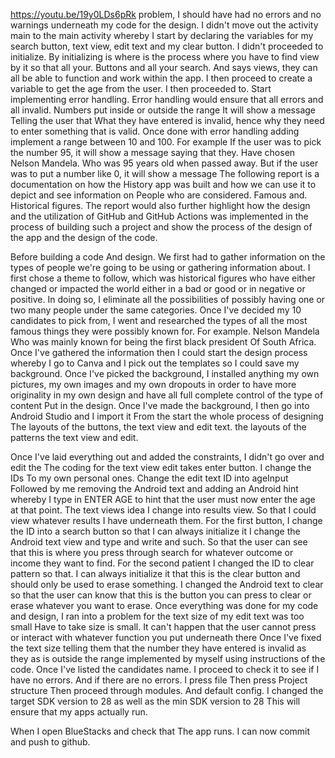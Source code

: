 https://youtu.be/19y0LDs6pRk
problem, I should have had no errors and no warnings underneath my code for the design. I didn't move out the activity main to the main activity whereby I start by declaring the variables for my search button, text view, edit text and my clear button. I didn't proceeded to initialize. By initializing is where is the process where you have to find view by it so that all your. Buttons and all your search. And says views, they can all be able to function and work within the app. I then proceed to create a variable to get the age from the user. I then proceeded to. Start implementing error handling. Error handling would ensure that all errors and all invalid. Numbers put inside or outside the range It will show a message Telling the user that What they have entered is invalid, hence why they need to enter something that is valid. Once done with error handling adding implement a range between 10 and 100. For example If the user was to pick the number 95, it will show a message saying that they. Have chosen Nelson Mandela. Who was 95 years old when passed away. But if the user was to put a number like 0, it will show a message The following report is a documentation on how the History app was built and how we can use it to depict and see information on People who are considered. Famous and. Historical figures. The report would also further highlight how the design and the utilization of GitHub and GitHub Actions was implemented in the process of building such a project and show the process of the design of the app and the design of the code. 

Before building a code And design. We first had to gather information on the types of people we're going to be using or gathering information about. I first chose a theme to follow, which was historical figures who have either changed or impacted the world either in a bad or good or in negative or positive. In doing so, I eliminate all the possibilities of possibly having one or two many people under the same categories. Once I've decided my 10 candidates to pick from, I went and researched the types of all the most famous things they were possibly known for. For example. Nelson Mandela Who was mainly known for being the first black president  Of South Africa. Once I've gathered the information then I could start the design process whereby I go to Canva and I pick out the templates so I could save my background. Once I've picked the background, I installed anything my own pictures, my own images and my own dropouts in order to have more originality in my own design and have all full complete control of the type of content Put in the design. Once I've made the background, I then go into Android Studio and I import it From the start the whole process of designing The layouts of the buttons, the text view and edit text. the layouts of the patterns the text view and edit.  

Once I've laid everything out and added the constraints, I didn't go over and edit the The coding for the text view edit takes enter button. I change the IDs To my own personal ones. Change the edit text ID into ageInput Followed by me removing the Android text and adding an Android hint whereby I type in ENTER AGE to hint that the user must now enter the age at that point. The text views idea I change into results view. So that I could view whatever results I have underneath them. For the first button, I change the ID into a search button so that I can always initialize it I change the Android text view and type and write and such. So that the user can see that this is where you press through search for whatever outcome or income they want to find. For the second patient I changed the ID to clear pattern so that. I can always initialize it that this is the clear button and should only be used to erase something. I changed the Android text to clear so that the user can know that this is the button you can press to clear or erase whatever you want to erase. Once everything was done for my code and design, I ran into a problem for the text size of my edit text was too small Have to take size is small. It can't happen that the user cannot press or interact with whatever function you put underneath there Once I've fixed the text size telling them that the number they have entered is invalid as they as is outside the range implemented by myself using instructions of the code. Once I've listed the candidates name. I proceed to check it to see if I have no errors. And if there are no errors. I press file Then press Project structure Then proceed through modules. And default config. I changed the target SDK version to 28 as well as the min SDK version to 28 This will ensure that my apps actually run. 

When I open BlueStacks and check that The app runs. I can now commit and push to github. 

 

 
